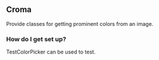 ## Croma #

Provide classes for getting prominent colors from an image. 

### How do I get set up? ###

TestColorPicker can be used to test.

